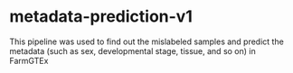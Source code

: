 # metadata-prediction-v1

This pipeline was used to find out the mislabeled samples and predict the metadata (such as sex, developmental stage, tissue, and so on) in FarmGTEx

